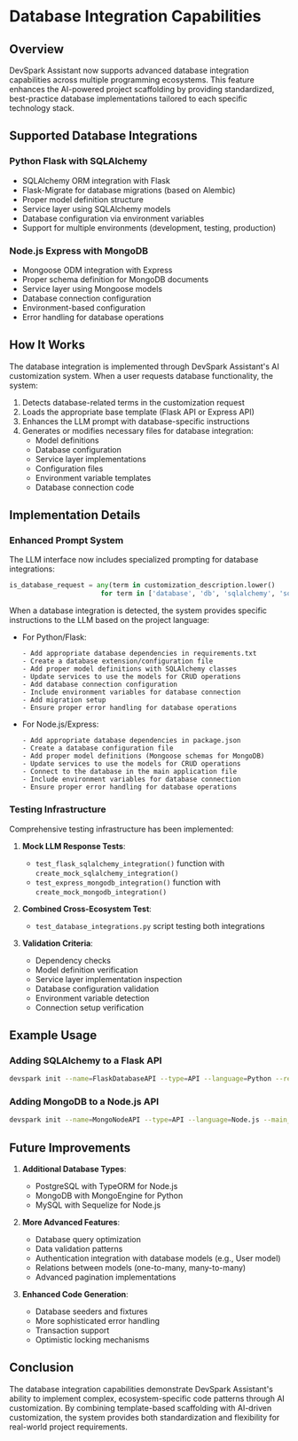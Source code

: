 # Database Integration Capabilities

## Overview

DevSpark Assistant now supports advanced database integration capabilities across multiple programming ecosystems. This feature enhances the AI-powered project scaffolding by providing standardized, best-practice database implementations tailored to each specific technology stack.

## Supported Database Integrations

### Python Flask with SQLAlchemy
- SQLAlchemy ORM integration with Flask
- Flask-Migrate for database migrations (based on Alembic)
- Proper model definition structure
- Service layer using SQLAlchemy models
- Database configuration via environment variables
- Support for multiple environments (development, testing, production)

### Node.js Express with MongoDB
- Mongoose ODM integration with Express
- Proper schema definition for MongoDB documents
- Service layer using Mongoose models
- Database connection configuration
- Environment-based configuration
- Error handling for database operations

## How It Works

The database integration is implemented through DevSpark Assistant's AI customization system. When a user requests database functionality, the system:

1. Detects database-related terms in the customization request
2. Loads the appropriate base template (Flask API or Express API)
3. Enhances the LLM prompt with database-specific instructions
4. Generates or modifies necessary files for database integration:
   - Model definitions
   - Database configuration
   - Service layer implementations
   - Configuration files
   - Environment variable templates
   - Database connection code

## Implementation Details

### Enhanced Prompt System

The LLM interface now includes specialized prompting for database integrations:

```python
is_database_request = any(term in customization_description.lower() 
                       for term in ['database', 'db', 'sqlalchemy', 'sql', 'mongo', 'mongoose', 'orm'])
```

When a database integration is detected, the system provides specific instructions to the LLM based on the project language:

- For Python/Flask:
  ```
  - Add appropriate database dependencies in requirements.txt
  - Create a database extension/configuration file
  - Add proper model definitions with SQLAlchemy classes
  - Update services to use the models for CRUD operations
  - Add database connection configuration
  - Include environment variables for database connection
  - Add migration setup
  - Ensure proper error handling for database operations
  ```

- For Node.js/Express:
  ```
  - Add appropriate database dependencies in package.json
  - Create a database configuration file
  - Add proper model definitions (Mongoose schemas for MongoDB)
  - Update services to use the models for CRUD operations
  - Connect to the database in the main application file
  - Include environment variables for database connection
  - Ensure proper error handling for database operations
  ```

### Testing Infrastructure

Comprehensive testing infrastructure has been implemented:

1. **Mock LLM Response Tests**:
   - `test_flask_sqlalchemy_integration()` function with `create_mock_sqlalchemy_integration()`
   - `test_express_mongodb_integration()` function with `create_mock_mongodb_integration()`

2. **Combined Cross-Ecosystem Test**:
   - `test_database_integrations.py` script testing both integrations

3. **Validation Criteria**:
   - Dependency checks
   - Model definition verification
   - Service layer implementation inspection
   - Database configuration validation
   - Environment variable detection
   - Connection setup verification

## Example Usage

### Adding SQLAlchemy to a Flask API

```bash
devspark init --name=FlaskDatabaseAPI --type=API --language=Python --resource_name=product --ai_customization="Add SQLAlchemy integration with a Product model having name, description, and price fields. Include Flask-Migrate for migrations."
```

### Adding MongoDB to a Node.js API

```bash
devspark init --name=MongoNodeAPI --type=API --language=Node.js --main_resource_name=product --ai_customization="Add MongoDB integration with Mongoose for the product resource. Include fields for name, description, price, and created_at."
```

## Future Improvements

1. **Additional Database Types**:
   - PostgreSQL with TypeORM for Node.js
   - MongoDB with MongoEngine for Python
   - MySQL with Sequelize for Node.js

2. **More Advanced Features**:
   - Database query optimization
   - Data validation patterns
   - Authentication integration with database models (e.g., User model)
   - Relations between models (one-to-many, many-to-many)
   - Advanced pagination implementations

3. **Enhanced Code Generation**:
   - Database seeders and fixtures
   - More sophisticated error handling
   - Transaction support
   - Optimistic locking mechanisms

## Conclusion

The database integration capabilities demonstrate DevSpark Assistant's ability to implement complex, ecosystem-specific code patterns through AI customization. By combining template-based scaffolding with AI-driven customization, the system provides both standardization and flexibility for real-world project requirements. 